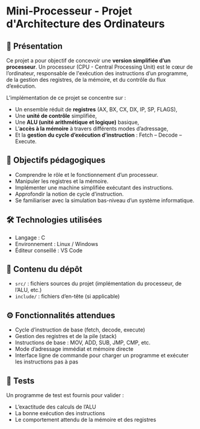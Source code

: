 # Mini-Processeur - Projet d'Architecture des Ordinateurs

## 📌 Présentation

Ce projet a pour objectif de concevoir une **version simplifiée d’un processeur**. Un processeur (CPU - Central Processing Unit) est le cœur de l’ordinateur, responsable de l'exécution des instructions d’un programme, de la gestion des registres, de la mémoire, et du contrôle du flux d’exécution.

L’implémentation de ce projet se concentre sur :
- Un ensemble réduit de **registres** (AX, BX, CX, DX, IP, SP, FLAGS),
- Une **unité de contrôle** simplifiée,
- Une **ALU (unité arithmétique et logique)** basique,
- L’**accès à la mémoire** à travers différents modes d’adressage,
- Et la **gestion du cycle d’exécution d’instruction** : Fetch – Decode – Execute.

## 🧠 Objectifs pédagogiques

- Comprendre le rôle et le fonctionnement d’un processeur.
- Manipuler les registres et la mémoire.
- Implémenter une machine simplifiée exécutant des instructions.
- Approfondir la notion de cycle d’instruction.
- Se familiariser avec la simulation bas-niveau d’un système informatique.

## 🛠️ Technologies utilisées

- Langage : C 
- Environnement : Linux / Windows
- Éditeur conseillé : VS Code

## 📁 Contenu du dépôt

- `src/` : fichiers sources du projet (implémentation du processeur, de l’ALU, etc.)
- `include/` : fichiers d’en-tête (si applicable)

## ⚙️ Fonctionnalités attendues

- Cycle d’instruction de base (fetch, decode, execute)
- Gestion des registres et de la pile (stack)
- Instructions de base : MOV, ADD, SUB, JMP, CMP, etc.
- Mode d’adressage immédiat et mémoire directe
- Interface ligne de commande pour charger un programme et exécuter les instructions pas à pas

## 🧪 Tests

Un programme de test est fournis pour valider :
- L’exactitude des calculs de l’ALU
- La bonne exécution des instructions
- Le comportement attendu de la mémoire et des registres




